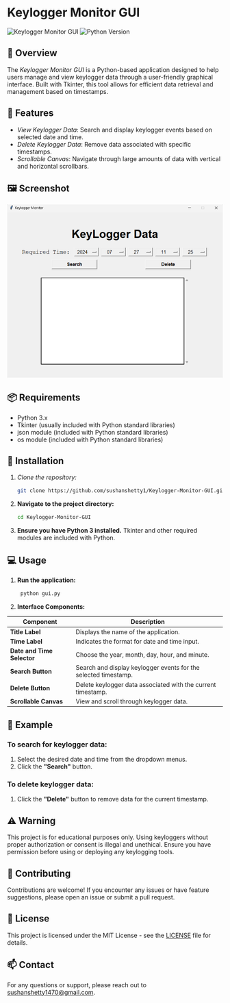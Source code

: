 # Keylogger Monitor GUI

![Keylogger Monitor GUI](https://img.shields.io/badge/Status-Active-brightgreen)
![Python Version](https://img.shields.io/badge/Python-3.x-blue)

## 📜 Overview

The *Keylogger Monitor GUI* is a Python-based application designed to help users manage and view keylogger data through a user-friendly graphical interface. Built with Tkinter, this tool allows for efficient data retrieval and management based on timestamps.

## 🎨 Features

- *View Keylogger Data*: Search and display keylogger events based on selected date and time.
- *Delete Keylogger Data*: Remove data associated with specific timestamps.
- *Scrollable Canvas*: Navigate through large amounts of data with vertical and horizontal scrollbars.

## 🖼 Screenshot

![Keylogger Monitor GUI Interface](images/GUI.png)

## 📦 Requirements

- Python 3.x
- Tkinter (usually included with Python standard libraries)
- json module (included with Python standard libraries)
- os module (included with Python standard libraries)

## 🚀 Installation

1. *Clone the repository:*
   ```bash
   git clone https://github.com/sushanshetty1/Keylogger-Monitor-GUI.git

   
2. **Navigate to the project directory:**   
   ```bash
   cd Keylogger-Monitor-GUI
   

3. **Ensure you have Python 3 installed.** Tkinter and other required modules are included with Python.

## 💻 Usage

1. **Run the application:**
   ```bash
    python gui.py
   

3. **Interface Components:**

| Component           | Description                                        |
|---------------------|----------------------------------------------------|
| **Title Label**     | Displays the name of the application.             |
| **Time Label**      | Indicates the format for date and time input.     |
| **Date and Time Selector** | Choose the year, month, day, hour, and minute.   |
| **Search Button**   | Search and display keylogger events for the selected timestamp. |
| **Delete Button**   | Delete keylogger data associated with the current timestamp. |
| **Scrollable Canvas** | View and scroll through keylogger data.            |

## 📝 Example

### To **search for keylogger data**:
1. Select the desired date and time from the dropdown menus.
2. Click the **"Search"** button.

### To **delete keylogger data**:
1. Click the **"Delete"** button to remove data for the current timestamp.

## ⚠ Warning

This project is for educational purposes only. Using keyloggers without proper authorization or consent is illegal and unethical. Ensure you have permission before using or deploying any keylogging tools.

## 🤝 Contributing

Contributions are welcome! If you encounter any issues or have feature suggestions, please open an issue or submit a pull request.

## 📝 License

This project is licensed under the MIT License - see the [LICENSE](LICENSE) file for details.

## 📫 Contact

For any questions or support, please reach out to [sushanshetty1470@gmail.com](mailto:sushanshetty1470@gmail.com).
